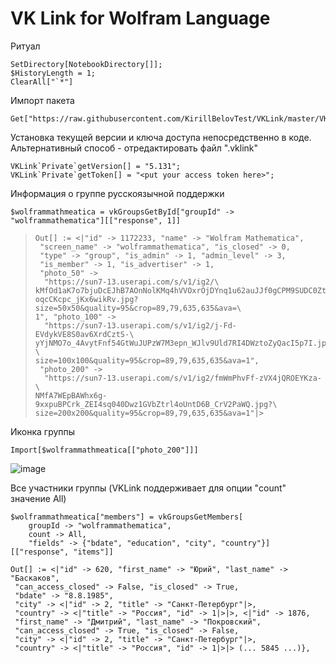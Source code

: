 # VK Link for Wolfram Language

Ритуал

```wolfram
SetDirectory[NotebookDirectory[]];
$HistoryLength = 1; 
ClearAll["`*"]
```

Импорт пакета

```wolfram
Get["https://raw.githubusercontent.com/KirillBelovTest/VKLink/master/VKLink.wl"]
```

Установка текущей версии и ключа доступа непосредственно в коде. Альтернативный способ - отредактировать файл ".vklink"

```wolfram
VKLink`Private`getVersion[] = "5.131";
VKLink`Private`getToken[] = "<put your access token here>";
```

Информация о группе русскоязычной поддержки

```wolfram
$wolframmathmeatica = vkGroupsGetById["groupId" -> "wolframmathematica"][["response", 1]]
```

> ```wolfram
> Out[] := <|"id" -> 1172233, "name" -> "Wolfram Mathematica", 
>  "screen_name" -> "wolframmathematica", "is_closed" -> 0, 
>  "type" -> "group", "is_admin" -> 1, "admin_level" -> 3, 
>  "is_member" -> 1, "is_advertiser" -> 1, 
>  "photo_50" -> 
>   "https://sun7-13.userapi.com/s/v1/ig2/\
> kMfOd1aK7o7bjuDcEJhB7AOnNolKMq4hVVOxrOjDYnq1u62auJJf0gCPM9SUDC0ZtdTFNu\
> oqcCKcpc_jKx6wikRv.jpg?size=50x50&quality=95&crop=89,79,635,635&ava=\
> 1", "photo_100" -> 
>   "https://sun7-13.userapi.com/s/v1/ig2/j-Fd-EVdykVE8S0av6XrdCztS-\
> yYjNMO7o_4AvytFnf54GtWuJUPzW7M3epn_WJlv9Uld7RI4DWztoZyQacI5p7I.jpg?\
> size=100x100&quality=95&crop=89,79,635,635&ava=1", 
>  "photo_200" -> 
>   "https://sun7-13.userapi.com/s/v1/ig2/fmWmPhvFf-zVX4jQROEYKza-\
> NMfA7WEpBAWhx6g-9xxpuBPCrk_ZEI4sq040Dwz1GVbZtrl4oUntD6B_CrV2PaWQ.jpg?\
> size=200x200&quality=95&crop=89,79,635,635&ava=1"|>
> ```

Иконка группы

```wolfram
Import[$wolframmathmeatica[["photo_200"]]]
```

![image](https://user-images.githubusercontent.com/16749283/150140029-e9b04f83-9cfc-462a-9a45-a22d6b104cb9.png)


Все участники группы (VKLink поддерживает для опции "count" значение All)

```wolfram
$wolframmathmeatica["members"] = vkGroupsGetMembers[
	groupId -> "wolframmathematica", 
	count -> All, 
	"fields" -> {"bdate", "education", "city", "country"}][["response", "items"]]
```

```
Out[] := <|"id" -> 620, "first_name" -> "Юрий", "last_name" -> "Баскаков", 
 "can_access_closed" -> False, "is_closed" -> True, 
 "bdate" -> "8.8.1985", 
 "city" -> <|"id" -> 2, "title" -> "Санкт-Петербург"|>, 
 "country" -> <|"title" -> "Россия", "id" -> 1|>|>, <|"id" -> 1876, 
 "first_name" -> "Дмитрий", "last_name" -> "Покровский", 
 "can_access_closed" -> True, "is_closed" -> False, 
 "city" -> <|"id" -> 2, "title" -> "Санкт-Петербург"|>, 
 "country" -> <|"title" -> "Россия", "id" -> 1|>|> (... 5845 ...)},
```
